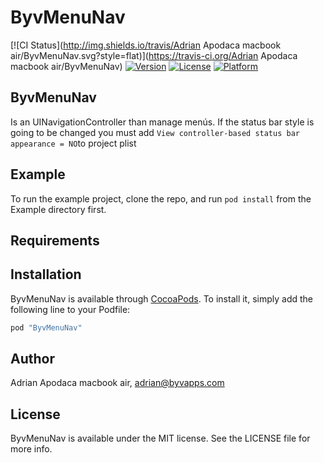 # ByvMenuNav

[![CI Status](http://img.shields.io/travis/Adrian Apodaca macbook air/ByvMenuNav.svg?style=flat)](https://travis-ci.org/Adrian Apodaca macbook air/ByvMenuNav)
[![Version](https://img.shields.io/cocoapods/v/ByvMenuNav.svg?style=flat)](http://cocoapods.org/pods/ByvMenuNav)
[![License](https://img.shields.io/cocoapods/l/ByvMenuNav.svg?style=flat)](http://cocoapods.org/pods/ByvMenuNav)
[![Platform](https://img.shields.io/cocoapods/p/ByvMenuNav.svg?style=flat)](http://cocoapods.org/pods/ByvMenuNav)

## ByvMenuNav
Is an UINavigationController than manage menús. If the status bar style is going to be changed you must add `View controller-based status bar appearance = NO`to project plist

## Example

To run the example project, clone the repo, and run `pod install` from the Example directory first.

## Requirements

## Installation

ByvMenuNav is available through [CocoaPods](http://cocoapods.org). To install
it, simply add the following line to your Podfile:

```ruby
pod "ByvMenuNav"
```

## Author

Adrian Apodaca macbook air, adrian@byvapps.com

## License

ByvMenuNav is available under the MIT license. See the LICENSE file for more info.
